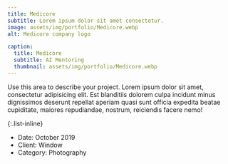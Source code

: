 ```yaml
---
title: Medicore
subtitle: Lorem ipsum dolor sit amet consectetur.
image: assets/img/portfolio/Medicore.webp
alt: Medicore company logo

caption:
  title: Medicore
  subtitle: AI Mentoring
  thumbnail: assets/img/portfolio/Medicore.webp
---
```

Use this area to describe your project. Lorem ipsum dolor sit amet, consectetur adipisicing elit. Est blanditiis dolorem culpa incidunt minus dignissimos deserunt repellat aperiam quasi sunt officia expedita beatae cupiditate, maiores repudiandae, nostrum, reiciendis facere nemo!

{:.list-inline}
- Date: October 2019
- Client: Window
- Category: Photography

